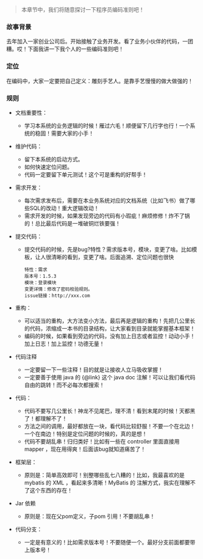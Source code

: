 > 本章节中，我们将随意探讨一下程序员编码准则吧！
> 

### 故事背景
去年加入一家创业公司后。开始接触了业务开发。看了业务小伙伴的代码，一团糟。哎！下面我讲一下我个人的一些编码准则吧！

### 定位
在编码中，大家一定要把自己定义：雕刻手艺人。是靠手艺慢慢的做大做强的！

### 规则
-   文档重要性：
    -  学习本系统的业务逻辑的时候！雁过六毛！顺便留下几行字也行！一个系统的稳固！需要大家的小手！
    

-   维护代码：
    -   留下本系统的启动方式。
    -   如何快速定位问题。
    -   代码一定要留下单元测试！这个可是重构的好帮手！
    
-   需求开发：
    -  每次需求发布后，需要在本业务系统对应的文档系统（比如飞书）做了哪些SQL的改动！重大逻辑改动！
    -   需求开发的时候，如果发现旁边的代码有小瑕疵！麻烦修修！炸不了锅的！总比最后代码是一堆破铜烂铁要强！
    
-   提交代码：
    -   提交代码的时候，先是bug?特性？需求版本号，模块，变更了啥。比如模板，让人很清晰的看到，变更了啥。后面追溯、定位问题也很快
    
        ``` text
        特性：需求
        版本号：1.5.3
        模块：登录模块
        变更详情：修改了密码校验规则。
        issue链接：http://xxx.com
        ```
    
-   重构：
    -   可以适当的重构，大方法变小方法，最后再是逻辑的重构！先把几公里长的代码，浓缩成一本书的目录结构，让大家看到目录就能掌握基本框架！
    -   编码的时候，如果看到旁边的代码，没有加上日志或者监控！动动小手！加上日志！加上监控！功德无量！
    
-   代码注释
    -   一定要留一下一些注释！目的就是让接收人立马吸收掌握！
    -   一定要善于使用 java 的 {@link} 这个 java doc 注解！可以让我们看代码自由的跳转！而不必每次都搜索！
    

-   代码：
    -   代码不要写几公里长！神龙不见尾巴，理不清！看到末尾的时候！天都黑了！都理解不了！
    -   方法之间的调用，最好都放在一块，看代码比较舒服！不要一个在北边！一个在南边！特别是定位问题的时候的，真的是想！
    -   代码不要胡乱串！归归类好！比如有一些在 controller 里面直接用 mapper ，现在用得爽！后面该bug就知道痛苦了！
    

-   框架层：
    -   原则是：简单高效即可！别整哪些乱七八糟的！比如，我最喜欢的是 mybatis 的 XML ，看起来多清晰！MyBatis 的 注解方式，我实在理解不了这个东西的存在！
    


-   Jar 依赖
    - 原则是：现在父pom定义，子pom 引用！不要胡乱串！
    
-   代码分支：
    -  一定是有意义的！比如需求版本号！不要随便一个。最好分支前面都要带上版本号！
  